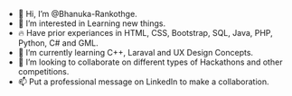 - 👋 Hi, I’m @Bhanuka-Rankothge.
- 👀 I’m interested in Learning new things.
- 🔥  Have prior experiances in HTML, CSS, Bootstrap, SQL, Java, PHP, Python, C# and GML.
- 🌱 I’m currently learning C++, Laraval and UX Design Concepts.
- 💞️ I’m looking to collaborate on different types of Hackathons and other competitions.
- 📫 Put a professional message on LinkedIn to make a collaboration.

<!---
Bhanuka-Rankothge/Bhanuka-Rankothge is a ✨ special ✨ repository because its `README.md` (this file) appears on your GitHub profile.
You can click the Preview link to take a look at your changes.
--->
